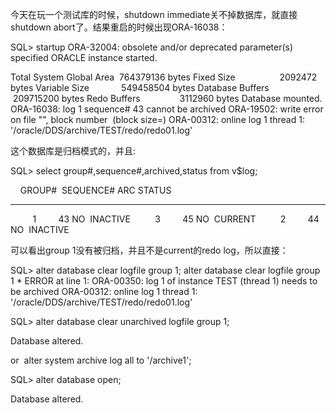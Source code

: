 今天在玩一个测试库的时候，shutdown immediate关不掉数据库，就直接shutdown abort了。结果重启的时候出现ORA-16038：

SQL> startup
ORA-32004: obsolete and/or deprecated parameter(s) specified
ORACLE instance started.

Total System Global Area  764379136 bytes
Fixed Size                  2092472 bytes
Variable Size             549458504 bytes
Database Buffers          209715200 bytes
Redo Buffers                3112960 bytes
Database mounted.
ORA-16038: log 1 sequence# 43 cannot be archived
ORA-19502: write error on file "", block number  (block size=)
ORA-00312: online log 1 thread 1: '/oracle/DDS/archive/TEST/redo/redo01.log'

这个数据库是归档模式的，并且:

SQL> select group#,sequence#,archived,status from v$log;

    GROUP#  SEQUENCE# ARC STATUS
---------- ---------- --- ----------------
         1         43 NO  INACTIVE
         3         45 NO  CURRENT
         2         44 NO  INACTIVE

可以看出group 1没有被归档，并且不是current的redo log，所以直接：

SQL> alter database clear logfile group 1;
alter database clear logfile group 1
*
ERROR at line 1:
ORA-00350: log 1 of instance TEST (thread 1) needs to be archived
ORA-00312: online log 1 thread 1: '/oracle/DDS/archive/TEST/redo/redo01.log'



SQL> alter database clear unarchived logfile group 1;

Database altered.

or 
alter system archive log all to '/archive1';

SQL> alter database open;

Database altered.
